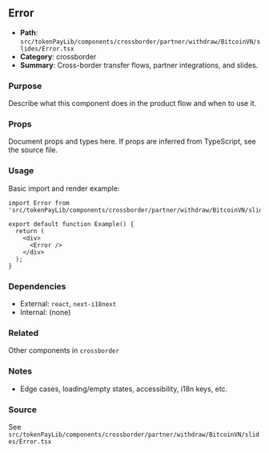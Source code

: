 ## Error

- **Path**: `src/tokenPayLib/components/crossborder/partner/withdraw/BitcoinVN/slides/Error.tsx`
- **Category**: crossborder
- **Summary**: Cross-border transfer flows, partner integrations, and slides.

### Purpose
Describe what this component does in the product flow and when to use it.

### Props
Document props and types here. If props are inferred from TypeScript, see the source file.

### Usage
Basic import and render example:


```tsx
import Error from 'src/tokenPayLib/components/crossborder/partner/withdraw/BitcoinVN/slides/Error';

export default function Example() {
  return (
    <div>
      <Error />
    </div>
  );
}

```

### Dependencies
- External: `react`, `next-i18next`
- Internal: (none)

### Related
Other components in `crossborder`

### Notes
- Edge cases, loading/empty states, accessibility, i18n keys, etc.

### Source
See `src/tokenPayLib/components/crossborder/partner/withdraw/BitcoinVN/slides/Error.tsx`
